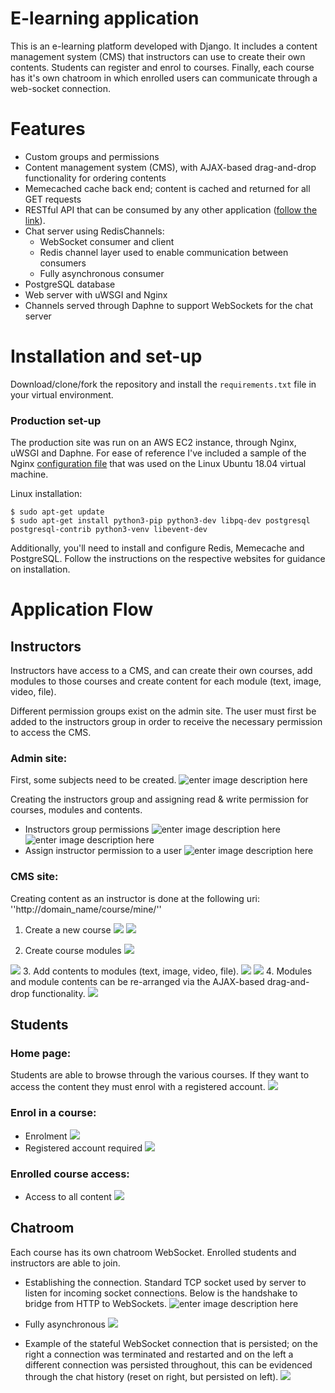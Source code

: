 <!-- markdownlint-disable -->
# E-learning application
This is an e-learning platform developed with Django. It includes a content management system (CMS) that instructors can use to create their own contents. Students can register and enrol to courses. Finally, each course has it's own chatroom in which enrolled users can communicate through a web-socket connection.

# Features

- Custom groups and permissions
- Content management system (CMS), with AJAX-based drag-and-drop functionality for ordering contents
- Memecached cache back end; content is cached and returned for all GET requests 
- RESTful API that can be consumed by any other application ([follow the link](https://github.com/bartventer/elearning-site/tree/master/educa/courses/api)).
- Chat server using RedisChannels:
	- WebSocket consumer and client
	- Redis channel layer used to enable communication between consumers
	- Fully asynchronous consumer
- PostgreSQL database
- Web server with uWSGI and Nginx
- Channels served through Daphne to support WebSockets for the chat server
# Installation and set-up
Download/clone/fork the repository and install the `requirements.txt` file in your virtual environment.

### Production set-up
The production site was run on an AWS EC2 instance, through Nginx, uWSGI and Daphne. For ease of reference I've included a sample of the Nginx [configuration file](https://github.com/bartventer/elearning-site/tree/master/educa/config) that was used on the Linux Ubuntu 18.04 virtual machine.

Linux installation:

    $ sudo apt-get update
    $ sudo apt-get install python3-pip python3-dev libpq-dev postgresql postgresql-contrib python3-venv libevent-dev
    
Additionally, you'll need to install and configure Redis, Memecache and PostgreSQL. Follow the instructions on the respective websites for guidance on installation.



# Application Flow
## Instructors

Instructors have access to a CMS, and can create their own courses, add modules to those courses and create content for each module (text, image, video, file).

Different permission groups exist on the admin site. The user must first be added to the instructors group in order to receive the necessary permission to access the CMS.

### Admin site:
First, some subjects need to be created.
![enter image description here](https://github.com/bartventer/elearning-site/blob/master/educa/media/4.png?raw=true)

 Creating the instructors group and assigning read & write permission for courses, modules and contents.

- Instructors group permissions
![enter image description here](https://github.com/bartventer/elearning-site/blob/master/educa/media/1.png?raw=true)
![enter image description here](https://github.com/bartventer/elearning-site/blob/master/educa/media/2.png?raw=true)
- Assign instructor permission to a user
![enter image description here](https://github.com/bartventer/elearning-site/blob/master/educa/media/3.png?raw=true)


### CMS site:
Creating content as an instructor is done at the following uri: ''http://domain_name/course/mine/''

1. Create a new course
![](https://github.com/bartventer/elearning-site/blob/master/educa/media/5.png?raw=true)
![](https://github.com/bartventer/elearning-site/blob/master/educa/media/6.png?raw=true)

2. Create course modules
![](https://github.com/bartventer/elearning-site/blob/master/educa/media/7.png?raw=true)

![](https://github.com/bartventer/elearning-site/blob/master/educa/media/8.png?raw=true)
3. Add contents to modules (text, image, video, file). 
![](https://github.com/bartventer/elearning-site/blob/master/educa/media/9.png?raw=true)
![](https://github.com/bartventer/elearning-site/blob/master/educa/media/10.png?raw=true)
4. Modules and module contents can be re-arranged via the AJAX-based drag-and-drop functionality.
	![](https://github.com/bartventer/elearning-site/blob/master/educa/media/11.png?raw=true)

## Students

### Home page: 
Students are able to browse through the various courses. If they want to access the content they must enrol with a registered account. 
![](https://github.com/bartventer/elearning-site/blob/master/educa/media/12.png?raw=true)

### Enrol in a course:
- Enrolment
![](https://github.com/bartventer/elearning-site/blob/master/educa/media/13.png?raw=true)
- Registered account required
![](https://github.com/bartventer/elearning-site/blob/master/educa/media/14.png?raw=true)

### Enrolled course access:

- Access to all content
![](https://github.com/bartventer/elearning-site/blob/master/educa/media/15.png?raw=true)

## Chatroom
Each course has its own chatroom WebSocket. Enrolled students and instructors are able to join.

- Establishing the connection. Standard TCP socket used by server to listen for incoming socket connections. Below is the handshake to bridge from HTTP to WebSockets.
![enter image description here](https://github.com/bartventer/elearning-site/blob/master/educa/media/16.png?raw=true)

- Fully asynchronous
![](https://github.com/bartventer/elearning-site/blob/master/educa/media/17.png?raw=true)
- Example of the stateful WebSocket connection that is persisted; on the right a connection was terminated and restarted and on the left a different connection was persisted throughout, this can be evidenced through the chat history (reset on right, but persisted on left).
![](https://github.com/bartventer/elearning-site/blob/master/educa/media/18.png?raw=true)


